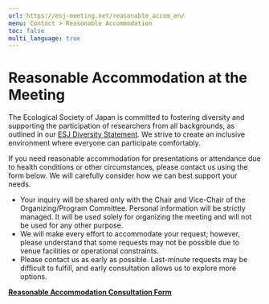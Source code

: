 ```yaml
---
url: https://esj-meeting.net/reasonable_accom_en/
menu: Contact > Reasonable Accommodation
toc: false
multi_language: true
---
```


# Reasonable Accommodation at the Meeting

The Ecological Society of Japan is committed to fostering diversity and supporting the participation of researchers from all backgrounds, as outlined in our [ESJ Diversity Statement](https://www.esj.ne.jp/esj/e_index.html#diversity). We strive to create an inclusive environment where everyone can participate comfortably.

If you need reasonable accommodation for presentations or attendance due to health conditions or other circumstances, please contact us using the form below. We will carefully consider how we can best support your needs.

- Your inquiry will be shared only with the Chair and Vice-Chair of the Organizing/Program Committee. Personal information will be strictly managed. It will be used solely for organizing the meeting and will not be used for any other purpose.
- We will make every effort to accommodate your request; however, please understand that some requests may not be possible due to venue facilities or operational constraints.
- Please contact us as early as possible. Last-minute requests may be difficult to fulfill, and early consultation allows us to explore more options.

[**Reasonable Accommodation Consultation Form**]()
